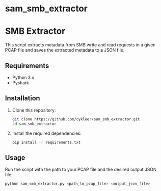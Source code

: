 # sam_smb_extractor
# SMB Extractor

This script extracts metadata from SMB write and read requests in a given PCAP file and saves the extracted metadata to a JSON file.

## Requirements

- Python 3.x
- Pyshark

## Installation

1. Clone this repository:
    ```sh
    git clone https://github.com/cykleer/sam_smb_extractor.git
    cd sam_smb_extractor
    ```

2. Install the required dependencies:
    ```sh
    pip install -r requirements.txt
    ```

## Usage

Run the script with the path to your PCAP file and the desired output JSON file:

```sh
python sam_smb_extractor.py <path_to_pcap_file> <output_json_file>

